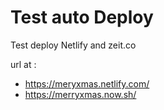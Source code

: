 # Test auto Deploy
Test deploy Netlify and zeit.co

url at :
- https://meryxmas.netlify.com/
- https://merryxmas.now.sh/
